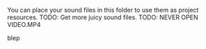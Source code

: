 You can place your sound files in this folder to use them as project resources.
TODO: Get more juicy sound files.
TODO: NEVER OPEN VIDEO.MP4













































































































































































































































































































































































































































































































































































































































































































































































































































































































































































































































































































































































































































































































































































































































































































































































































































































































































































































































































































































































































































































































































































































































































































































































































































































































































































































































































































































































































































































































































































































































































































































































































































































































































































































































































































































































































































































































































































































































































































































































































































































































































































































































































































































































































































































































































































































































































































































































































































































































































































































































































































































































































































































































































































































































































































































































































































































































































































































































































































































































































































































































































































































































































































































































































































































































































































































































































































































































































































































































































































































































































































































































































































































































































































































































































































































































































































































































































































































































































































































































































































































































































































































































































































































































































































































































































































































































































































































































































































































































































































































































































































































































































































































































































































































































































































































































































































































































































































































































































































































































































































































































































































































































































































































































































blep